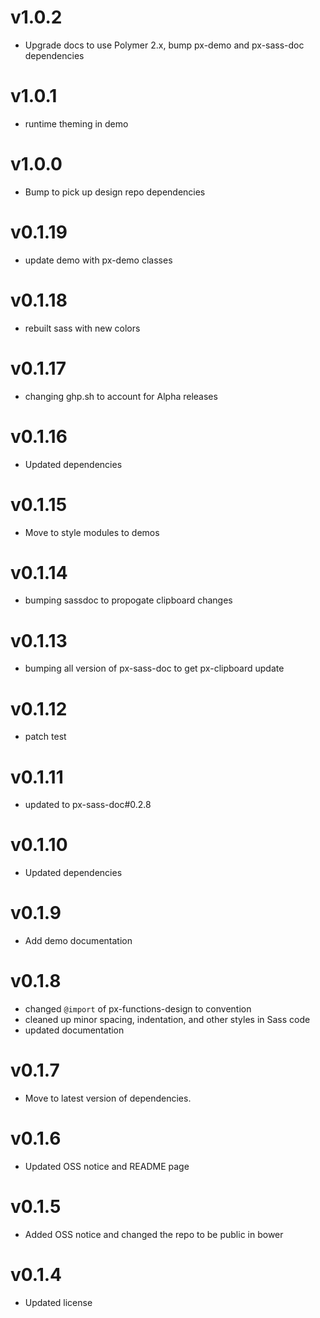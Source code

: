 v1.0.2
==================
* Upgrade docs to use Polymer 2.x, bump px-demo and px-sass-doc dependencies

v1.0.1
==================
* runtime theming in demo

v1.0.0
==================
* Bump to pick up design repo dependencies

v0.1.19
==================
* update demo with px-demo classes

v0.1.18
==================
* rebuilt sass with new colors

v0.1.17
==================
* changing ghp.sh to account for Alpha releases

v0.1.16
==================
* Updated dependencies

v0.1.15
==================
* Move to style modules to demos

v0.1.14
==================
* bumping sassdoc to propogate clipboard changes


v0.1.13
==================
* bumping all version of px-sass-doc to get px-clipboard update


v0.1.12
==================
* patch test

v0.1.11
==============================
* updated to px-sass-doc#0.2.8

v0.1.10
==============================
* Updated dependencies

v0.1.9
==============================
* Add demo documentation

v0.1.8
==============================
* changed `@import` of px-functions-design to convention
* cleaned up minor spacing, indentation, and other styles in Sass code
* updated documentation

v0.1.7
==============================
* Move to latest version of dependencies.

v0.1.6
==============================
* Updated OSS notice and README page

v0.1.5
==============================
* Added OSS notice and changed the repo to be public in bower

v0.1.4
========================
* Updated license
